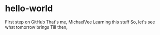 # hello-world
First step on GitHub
That's me, MichaelVee
Learning this stuff
So, let's see what tomorrow brings
Till then, 
